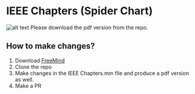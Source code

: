 # IEEE Chapters (Spider Chart)
![alt text](https://imgur.com/dtL9Rc0.jpg)
Please download the pdf version from the repo.

## How to make changes?
  1) Download [FreeMind](http://freemind.sourceforge.net/wiki/index.php/Main_Page)
  2) Clone the repo
  3) Make changes in the IEEE Chapters.mm file and produce a pdf version as well.
  4) Make a PR
